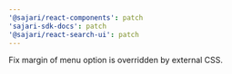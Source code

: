 ```yaml
---
'@sajari/react-components': patch
'sajari-sdk-docs': patch
'@sajari/react-search-ui': patch
---
```


Fix margin of menu option is overridden by external CSS.
